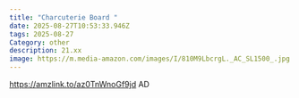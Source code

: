 ```yaml
---
title: "Charcuterie Board "
date: 2025-08-27T10:53:33.946Z
tags: 2025-08-27
Category: other
description: 21.xx
image: https://m.media-amazon.com/images/I/810M9LbcrgL._AC_SL1500_.jpg
---
```

https://amzlink.to/az0TnWnoGf9jd
AD
